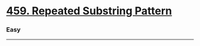 # [459. Repeated Substring Pattern](https://leetcode.com/problems/repeated-substring-pattern/)
### Easy
---

